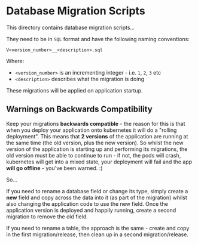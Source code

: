 # Database Migration Scripts

This directory contains database migration scripts...

They need to be in `SQL` format and have the following naming conventions:

```
V<version_number>__<description>.sql
```

Where:

- `<version_number>` is an incrementing integer - i.e. `1`, `2`, `3` etc
- `<description>` describes what the migration is doing

These migrations will be applied on application startup.

## Warnings on Backwards Compatibility

Keep your migrations **backwards compatible** - the reason for this is that when you deploy your application onto kubernetes it will do a "rolling deployment". This means that **2 versions** of the application are running at the same time (the old version, plus the new version). So whilst the new version of the application is starting up and performing its migrations, the old version must be able to continue to run - if not, the pods will crash, kubernetes will get into a mixed state, your deployment will fail and the app **will go offline** - you've been warned. :)  

So...

If you need to rename a database field or change its type, simply create a **new** field and copy across the data into it (as part of the migration) whilst also changing the application code to use the new field. Once the application version is deployed and happily running, create a second migration to remove the old field.

If you need to rename a table, the approach is the same - create and copy in the first migration/release, then clean up in a second migration/release.


